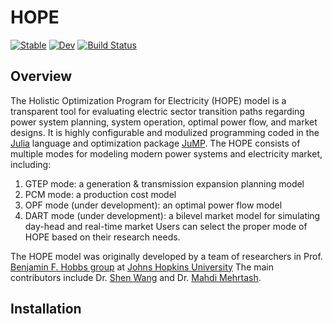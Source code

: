 # HOPE 

[![Stable](https://img.shields.io/badge/docs-stable-blue.svg)](https://SW.github.io/HOPE.jl/stable/)
[![Dev](https://img.shields.io/badge/docs-dev-blue.svg)](https://SW.github.io/HOPE.jl/dev/)
[![Build Status](https://github.com/SW/HOPE.jl/actions/workflows/CI.yml/badge.svg?branch=master)](https://github.com/SW/HOPE.jl/actions/workflows/CI.yml?query=branch%3Amaster)

## Overview
The Holistic Optimization Program for Electricity (HOPE) model is a transparent tool for evaluating electric sector transition paths regarding power system planning, system operation, optimal power flow, and market designs. It is highly configurable and modulized programming coded in the  [Julia](http://julialang.org/) language and optimization package [JuMP](http://jump.dev/). The HOPE consists of multiple modes for modeling modern power systems and electricity market, including:
1. GTEP mode: a generation & transmission expansion planning model
2. PCM mode: a production cost model
3. OPF mode (under development): an optimal power flow model
4. DART mode (under development): a bilevel market model for simulating day-head and real-time market
Users can select the proper mode of HOPE based on their research needs. 

The HOPE model was originally developed by a team of researchers in Prof. [Benjamin F. Hobbs group](https://hobbsgroup.johnshopkins.edu/) at [Johns Hopkins University](https://www.jhu.edu/) The main contributors include Dr. [Shen Wang](https://ceepr.mit.edu/people/wang/) and Dr. [Mahdi Mehrtash](https://github.com/MahdiMehrtash).

## Installation
